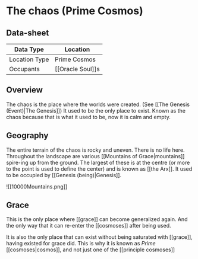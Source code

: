 # The chaos (Prime Cosmos)

## Data-sheet

| Data Type | Location |
| --- | --- |
| Location Type | Prime Cosmos |
| Occupants | [[Oracle Soul]]s |

## Overview

The chaos is the place where the worlds were created. (See [[The Genesis (Event)|The Genesis]]) It used to be the only place to exist. Known as the chaos because that is what it used to be, now it is calm and empty.

## Geography

The entire terrain of the chaos is rocky and uneven. There is no life here. Throughout the landscape are various [[Mountains of Grace|mountains]] spire-ing up from the ground. The largest of these is at the centre (or more to the point is used to define the center) and is known as [[the Arx]]. It used to be occupied by [[Genesis (being)|Genesis]].

![[10000Mountains.png]]

## Grace

This is the only place where [[grace]] can become generalized again. And the only way that it can re-enter the [[cosmoses]] after being used.

It is also the only place that can exist without being saturated with [[grace]], having existed for grace did. This is why it is known as *Prime* [[cosmoses|cosmos]], and not just one of the [[principle cosmoses]]
